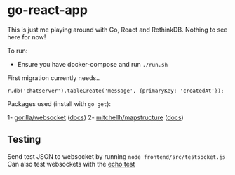 # go-react-app
This is just me playing around with Go, React and RethinkDB. Nothing to see here for now!

To run:
- Ensure you have docker-compose and run `./run.sh`

First migration currently needs..
```rethink
r.db('chatserver').tableCreate('message', {primaryKey: 'createdAt'});
```

Packages used (install with `go get`):

1- [gorilla/websocket](https://github.com/gorilla/websocket) ([docs](https://godoc.org/github.com/gorilla/websocket))
2- [mitchellh/mapstructure](https://github.com/mitchellh/mapstructure) ([docs](https://godoc.org/github.com/mitchellh/mapstructure))

Testing
--
Send test JSON to websocket by running `node frontend/src/testsocket.js` 
Can also test websockets with the [echo test](https://websocket.org/echo.html)
